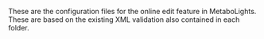 These are the configuration files for the online edit feature in MetaboLights.
These are based on the existing XML validation also contained in each folder.
